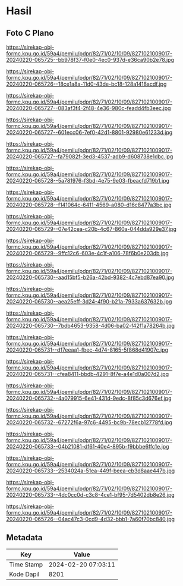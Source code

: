 # Hasil

## Foto C Plano

https://sirekap-obj-formc.kpu.go.id/59a4/pemilu/pdpr/82/71/02/10/09/8271021009017-20240220-065725--bb978f37-f0e0-4ec0-937d-e36ca90b2e78.jpg

https://sirekap-obj-formc.kpu.go.id/59a4/pemilu/pdpr/82/71/02/10/09/8271021009017-20240220-065726--18ce1a8a-11d0-43de-bc18-128a1418acdf.jpg

https://sirekap-obj-formc.kpu.go.id/59a4/pemilu/pdpr/82/71/02/10/09/8271021009017-20240220-065727--083af3f4-2f48-4e36-980c-feadd4fb3eec.jpg

https://sirekap-obj-formc.kpu.go.id/59a4/pemilu/pdpr/82/71/02/10/09/8271021009017-20240220-065727--601ecc06-7ef0-42d1-8801-92980e61233d.jpg

https://sirekap-obj-formc.kpu.go.id/59a4/pemilu/pdpr/82/71/02/10/09/8271021009017-20240220-065727--fa79082f-3ed3-4537-adb9-d608738e1dbc.jpg

https://sirekap-obj-formc.kpu.go.id/59a4/pemilu/pdpr/82/71/02/10/09/8271021009017-20240220-065728--5a781976-f3bd-4e75-9e03-fbeacfd719b1.jpg

https://sirekap-obj-formc.kpu.go.id/59a4/pemilu/pdpr/82/71/02/10/09/8271021009017-20240220-065728--f141064c-6411-4569-a080-d16c8477a3bc.jpg

https://sirekap-obj-formc.kpu.go.id/59a4/pemilu/pdpr/82/71/02/10/09/8271021009017-20240220-065729--07e42cea-c20b-4c67-860a-044dda929e37.jpg

https://sirekap-obj-formc.kpu.go.id/59a4/pemilu/pdpr/82/71/02/10/09/8271021009017-20240220-065729--9ffc12c6-603e-4c1f-a106-78f6b0e203db.jpg

https://sirekap-obj-formc.kpu.go.id/59a4/pemilu/pdpr/82/71/02/10/09/8271021009017-20240220-065730--aad15bf5-b26a-42bd-9382-4c7ebd87ea90.jpg

https://sirekap-obj-formc.kpu.go.id/59a4/pemilu/pdpr/82/71/02/10/09/8271021009017-20240220-065730--aea25eff-3d24-4f90-b21a-7933a637632b.jpg

https://sirekap-obj-formc.kpu.go.id/59a4/pemilu/pdpr/82/71/02/10/09/8271021009017-20240220-065730--7bdb4653-9358-4d06-ba02-f42f1a78264b.jpg

https://sirekap-obj-formc.kpu.go.id/59a4/pemilu/pdpr/82/71/02/10/09/8271021009017-20240220-065731--d17eeaa1-fbec-4d74-8165-5f868d41907c.jpg

https://sirekap-obj-formc.kpu.go.id/59a4/pemilu/pdpr/82/71/02/10/09/8271021009017-20240220-065731--cfea8411-bbdb-4291-8f7e-a4e1d0a007d2.jpg

https://sirekap-obj-formc.kpu.go.id/59a4/pemilu/pdpr/82/71/02/10/09/8271021009017-20240220-065732--4a079915-6e41-431d-9edc-8f85c3d676ef.jpg

https://sirekap-obj-formc.kpu.go.id/59a4/pemilu/pdpr/82/71/02/10/09/8271021009017-20240220-065732--67272f6a-97c6-4495-bc9b-78ecb12778fd.jpg

https://sirekap-obj-formc.kpu.go.id/59a4/pemilu/pdpr/82/71/02/10/09/8271021009017-20240220-065733--04b21081-df61-40e4-895b-f9bbbe6ffc1e.jpg

https://sirekap-obj-formc.kpu.go.id/59a4/pemilu/pdpr/82/71/02/10/09/8271021009017-20240220-065733--2534024a-51ea-449f-beea-cb3d8aae447b.jpg

https://sirekap-obj-formc.kpu.go.id/59a4/pemilu/pdpr/82/71/02/10/09/8271021009017-20240220-065733--4dc0cc0d-c3c8-4ce1-bf95-7d5402db8e26.jpg

https://sirekap-obj-formc.kpu.go.id/59a4/pemilu/pdpr/82/71/02/10/09/8271021009017-20240220-065726--04ac47c3-0cd9-4d32-bbb1-7a60f70bc840.jpg


## Metadata

| Key        | Value               |
| ---------- | ------------------- |
| Time Stamp | 2024-02-20 07:03:11 |
| Kode Dapil | 8201                |



